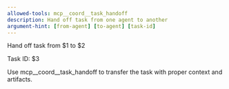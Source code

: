 ```yaml
---
allowed-tools: mcp__coord__task_handoff
description: Hand off task from one agent to another
argument-hint: [from-agent] [to-agent] [task-id]
---
```


<!-- Usage: /army-handoff [from-agent] [to-agent] [task-id]
     Examples:
     /army-handoff senior-backend-engineer qa-engineer task-123
     /army-handoff requirements-analyst system-architect task-456
     /army-handoff engineering-manager scrum-master task-789
     
     This transfers a task from one agent to another with:
     - Full context preservation
     - Artifact transfer
     - Handoff tracking
-->

Hand off task from $1 to $2

Task ID: $3

Use mcp__coord__task_handoff to transfer the task with proper context and artifacts.